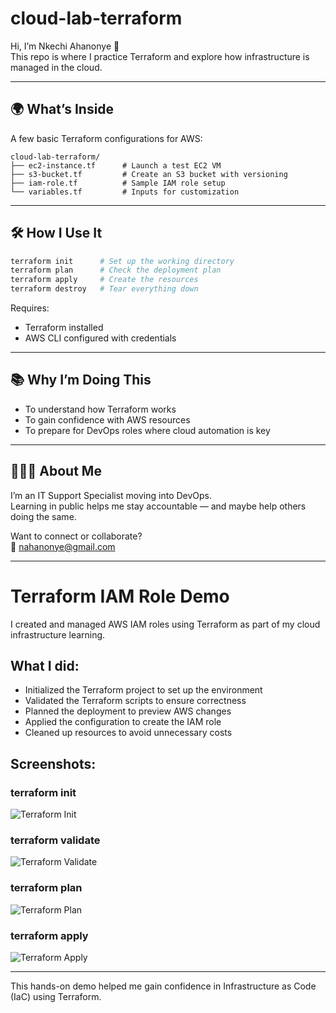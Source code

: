 # cloud-lab-terraform

Hi, I’m Nkechi Ahanonye 👋  
This repo is where I practice Terraform and explore how infrastructure is managed in the cloud.

---

## 🌍 What’s Inside

A few basic Terraform configurations for AWS:

```
cloud-lab-terraform/
├── ec2-instance.tf      # Launch a test EC2 VM
├── s3-bucket.tf         # Create an S3 bucket with versioning
├── iam-role.tf          # Sample IAM role setup
└── variables.tf         # Inputs for customization
```

---

## 🛠️ How I Use It

```bash
terraform init      # Set up the working directory
terraform plan      # Check the deployment plan
terraform apply     # Create the resources
terraform destroy   # Tear everything down
```

Requires:
- Terraform installed
- AWS CLI configured with credentials

---

## 📚 Why I’m Doing This

- To understand how Terraform works  
- To gain confidence with AWS resources  
- To prepare for DevOps roles where cloud automation is key  

---

## 🙋🏽‍♀️ About Me

I’m an IT Support Specialist moving into DevOps.  
Learning in public helps me stay accountable — and maybe help others doing the same.

Want to connect or collaborate?  
📧 [nahanonye@gmail.com](mailto:nahanonye@gmail.com)

---



# Terraform IAM Role Demo

I created and managed AWS IAM roles using Terraform as part of my cloud infrastructure learning.

## What I did:

- Initialized the Terraform project to set up the environment  
- Validated the Terraform scripts to ensure correctness  
- Planned the deployment to preview AWS changes  
- Applied the configuration to create the IAM role  
- Cleaned up resources to avoid unnecessary costs

## Screenshots:

### terraform init
![Terraform Init](images/terraform-init.png)

### terraform validate
![Terraform Validate](images/terraform-validate.png)

### terraform plan
![Terraform Plan](images/terraform-plan.png)

### terraform apply
![Terraform Apply](images/terraform-apply.png)

---

This hands-on demo helped me gain confidence in Infrastructure as Code (IaC) using Terraform.
